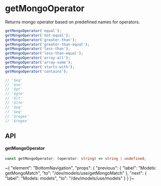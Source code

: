 
# getMongoOperator

Returns mongo operator based on predefined names for operators.

```ts
getMongoOperator('equal');
getMongoOperator('not-equal');
getMongoOperator('greater-than');
getMongoOperator('greater-than-equal');
getMongoOperator('less-than');
getMongoOperator('less-than-equal');
getMongoOperator('array-all');
getMongoOperator('array-some');
getMongoOperator('starts-with');
getMongoOperator('contains');

// '$eq'
// '$ne'
// '$gt'
// '$gte'
// '$lt'
// '$lte'
// '$eq'
// '$eq'
// '$regex'
// '$regex'
```

## API

#### getMongoOperator

```ts
const getMongoOperator: (operator: string) => string | undefined;
```

~{
  "element": "BottomNavigation",
  "props": {
    "previous": {
      "label": "Models: getMongoMatch",
      "to": "/dev/models/use/getMongoMatch"
    },
    "next": {
      "label": "Models: models",
      "to": "/dev/models/use/models"
    }
  }
}~
